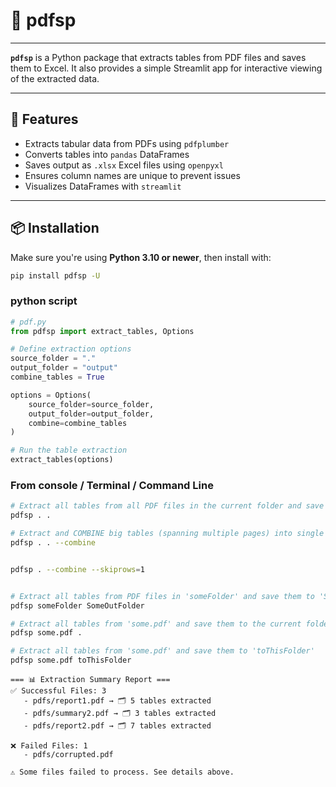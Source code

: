 # 📄 pdfsp
---

**`pdfsp`** is a Python package that extracts tables from PDF files and saves them to Excel. It also provides a simple Streamlit app for interactive viewing of the extracted data.

---

## 🚀 Features

- Extracts tabular data from PDFs using `pdfplumber`
- Converts tables into `pandas` DataFrames
- Saves output as `.xlsx` Excel files using `openpyxl`
- Ensures column names are unique to prevent issues
- Visualizes DataFrames with `streamlit`

---

## 📦 Installation

Make sure you're using **Python 3.10 or newer**, then install with:

```bash
pip install pdfsp -U

```



### python script 
```python
# pdf.py
from pdfsp import extract_tables, Options

# Define extraction options
source_folder = "."
output_folder = "output"
combine_tables = True

options = Options(
    source_folder=source_folder,
    output_folder=output_folder,
    combine=combine_tables
)

# Run the table extraction
extract_tables(options)


```

### From console / Terminal / Command Line 

```bash 
# Extract all tables from all PDF files in the current folder and save them to the current folder
pdfsp . .

# Extract and COMBINE big tables (spanning multiple pages) into single files, saved to the current folder
pdfsp . . --combine


pdfsp . --combine --skiprows=1


# Extract all tables from PDF files in 'someFolder' and save them to 'SomeOutFolder'
pdfsp someFolder SomeOutFolder

# Extract all tables from 'some.pdf' and save them to the current folder
pdfsp some.pdf .

# Extract all tables from 'some.pdf' and save them to 'toThisFolder'
pdfsp some.pdf toThisFolder


```

```plaintext
=== 📊 Extraction Summary Report ===
✅ Successful Files: 3
   - pdfs/report1.pdf → 🗂️ 5 tables extracted
   - pdfs/summary2.pdf → 🗂️ 3 tables extracted
   - pdfs/report2.pdf → 🗂️ 7 tables extracted

❌ Failed Files: 1
   - pdfs/corrupted.pdf

⚠️ Some files failed to process. See details above.


```


